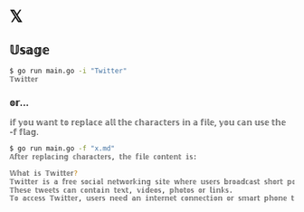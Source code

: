 # 𝕏

## 𝕌𝕤𝕒𝕘𝕖

```bash
$ go run main.go -i "Twitter" 
𝕋𝕨𝕚𝕥𝕥𝕖𝕣
```

### 𝕠𝕣...

𝕚𝕗 𝕪𝕠𝕦 𝕨𝕒𝕟𝕥 𝕥𝕠 𝕣𝕖𝕡𝕝𝕒𝕔𝕖 𝕒𝕝𝕝 𝕥𝕙𝕖 𝕔𝕙𝕒𝕣𝕒𝕔𝕥𝕖𝕣𝕤 𝕚𝕟 𝕒 𝕗𝕚𝕝𝕖, 𝕪𝕠𝕦 𝕔𝕒𝕟 𝕦𝕤𝕖 𝕥𝕙𝕖 -𝕗 𝕗𝕝𝕒𝕘.

```bash
$ go run main.go -f "x.md"
𝔸𝕗𝕥𝕖𝕣 𝕣𝕖𝕡𝕝𝕒𝕔𝕚𝕟𝕘 𝕔𝕙𝕒𝕣𝕒𝕔𝕥𝕖𝕣𝕤, 𝕥𝕙𝕖 𝕗𝕚𝕝𝕖 𝕔𝕠𝕟𝕥𝕖𝕟𝕥 𝕚𝕤:

𝕎𝕙𝕒𝕥 𝕚𝕤 𝕋𝕨𝕚𝕥𝕥𝕖𝕣?
𝕋𝕨𝕚𝕥𝕥𝕖𝕣 𝕚𝕤 𝕒 𝕗𝕣𝕖𝕖 𝕤𝕠𝕔𝕚𝕒𝕝 𝕟𝕖𝕥𝕨𝕠𝕣𝕜𝕚𝕟𝕘 𝕤𝕚𝕥𝕖 𝕨𝕙𝕖𝕣𝕖 𝕦𝕤𝕖𝕣𝕤 𝕓𝕣𝕠𝕒𝕕𝕔𝕒𝕤𝕥 𝕤𝕙𝕠𝕣𝕥 𝕡𝕠𝕤𝕥𝕤 𝕜𝕟𝕠𝕨𝕟 𝕒𝕤 𝕥𝕨𝕖𝕖𝕥𝕤.   
𝕋𝕙𝕖𝕤𝕖 𝕥𝕨𝕖𝕖𝕥𝕤 𝕔𝕒𝕟 𝕔𝕠𝕟𝕥𝕒𝕚𝕟 𝕥𝕖𝕩𝕥, 𝕧𝕚𝕕𝕖𝕠𝕤, 𝕡𝕙𝕠𝕥𝕠𝕤 𝕠𝕣 𝕝𝕚𝕟𝕜𝕤. 
𝕋𝕠 𝕒𝕔𝕔𝕖𝕤𝕤 𝕋𝕨𝕚𝕥𝕥𝕖𝕣, 𝕦𝕤𝕖𝕣𝕤 𝕟𝕖𝕖𝕕 𝕒𝕟 𝕚𝕟𝕥𝕖𝕣𝕟𝕖𝕥 𝕔𝕠𝕟𝕟𝕖𝕔𝕥𝕚𝕠𝕟 𝕠𝕣 𝕤𝕞𝕒𝕣𝕥 𝕡𝕙𝕠𝕟𝕖 𝕥𝕠 𝕦𝕤𝕖 𝕥𝕙𝕖 𝕒𝕡𝕡 𝕠𝕣 𝕨𝕖𝕓𝕤𝕚𝕥𝕖, 𝕋𝕨𝕚𝕥𝕥𝕖𝕣.𝕔𝕠𝕞.

```